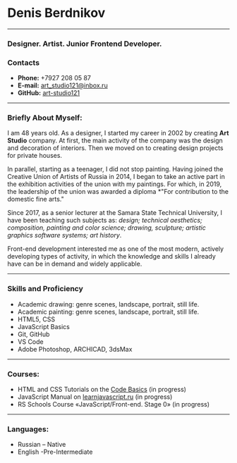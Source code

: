 # Denis Berdnikov
----
###  Designer.  Artist.  Junior Frontend Developer.
### Contacts
* __Phone:__ +7927 208 05 87
* __E-mail:__ art_studio121@inbox.ru
* __GitHub:__ [art-studio121](https://github.com/art-studio121)
----
### Briefly About Myself:
I am 48 years old. As a designer, I started my career in 2002 by creating __Art Studio__ company. At first, the main activity of the company was the design and decoration of interiors. Then we moved on to creating design projects for private houses.

In parallel, starting as a teenager, I did not stop painting. Having joined the Creative Union of Artists of Russia in 2014, I began to take an active part in the exhibition activities of the union with my paintings. For which, in 2019, the leadership of the union was awarded a diploma *"For contribution to the domestic fine arts."

Since 2017, as a senior lecturer at the Samara State Technical University, I have been teaching such subjects as: _design; technical aesthetics; composition, painting and color science; drawing, sculpture; artistic graphics software systems; art history_.

Front-end development interested me as one of the most modern, actively developing types of activity, in which the knowledge and skills I already have can be in demand and widely applicable.


----
### Skills and Proficiency
* Academic drawing:  genre scenes, landscape, portrait, still life.
* Academic painting:  genre scenes, landscape, portrait, still life.
* HTML5, CSS
* JavaScript Basics
* Git, GitHub
* VS Code
* Adobe Photoshop, ARCHICAD, 3dsMax
 ---- 
### Courses:
* HTML and CSS Tutorials on the [Code Basics](https://ru.code-basics.com/) (in progress)
* JavaScript Manual on [learnjavascript.ru](https://learn.javascript.ru/) (in progress)
* RS Schools Course «JavaScript/Front-end. Stage 0» (in progress)
----
### Languages:
* Russian – Native
* English -Pre-Intermediate
